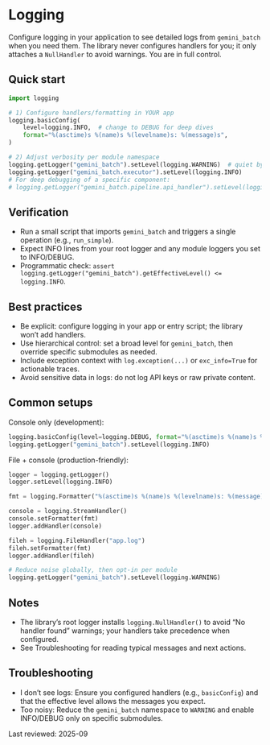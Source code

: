 # Logging

Configure logging in your application to see detailed logs from `gemini_batch` when you need them. The library never configures handlers for you; it only attaches a `NullHandler` to avoid warnings. You are in full control.

## Quick start

```python
import logging

# 1) Configure handlers/formatting in YOUR app
logging.basicConfig(
    level=logging.INFO,  # change to DEBUG for deep dives
    format="%(asctime)s %(name)s %(levelname)s: %(message)s",
)

# 2) Adjust verbosity per module namespace
logging.getLogger("gemini_batch").setLevel(logging.WARNING)  # quiet by default
logging.getLogger("gemini_batch.executor").setLevel(logging.INFO)
# For deep debugging of a specific component:
# logging.getLogger("gemini_batch.pipeline.api_handler").setLevel(logging.DEBUG)
```

## Verification

- Run a small script that imports `gemini_batch` and triggers a single operation (e.g., `run_simple`).
- Expect INFO lines from your root logger and any module loggers you set to INFO/DEBUG.
- Programmatic check: `assert logging.getLogger("gemini_batch").getEffectiveLevel() <= logging.INFO`.

## Best practices

- Be explicit: configure logging in your app or entry script; the library won’t add handlers.
- Use hierarchical control: set a broad level for `gemini_batch`, then override specific submodules as needed.
- Include exception context with `log.exception(...)` or `exc_info=True` for actionable traces.
- Avoid sensitive data in logs: do not log API keys or raw private content.

## Common setups

Console only (development):

```python
logging.basicConfig(level=logging.DEBUG, format="%(asctime)s %(name)s %(levelname)s: %(message)s")
logging.getLogger("gemini_batch").setLevel(logging.INFO)
```

File + console (production-friendly):

```python
logger = logging.getLogger()
logger.setLevel(logging.INFO)

fmt = logging.Formatter("%(asctime)s %(name)s %(levelname)s: %(message)s")

console = logging.StreamHandler()
console.setFormatter(fmt)
logger.addHandler(console)

fileh = logging.FileHandler("app.log")
fileh.setFormatter(fmt)
logger.addHandler(fileh)

# Reduce noise globally, then opt-in per module
logging.getLogger("gemini_batch").setLevel(logging.WARNING)
```

## Notes

- The library’s root logger installs `logging.NullHandler()` to avoid “No handler found” warnings; your handlers take precedence when configured.
- See Troubleshooting for reading typical messages and next actions.

## Troubleshooting

- I don’t see logs: Ensure you configured handlers (e.g., `basicConfig`) and that the effective level allows the messages you expect.
- Too noisy: Reduce the `gemini_batch` namespace to `WARNING` and enable INFO/DEBUG only on specific submodules.

Last reviewed: 2025-09
